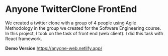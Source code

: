 # Anyone TwitterClone FrontEnd

We created a twitter clone with a group of 4 people using Agile Methodology in the group we created for the Software Engineering course. In this project, I took on the task of front end (web client). I did this task with React framework.

**Demo Version**
https://anyone-web.netlify.app/
